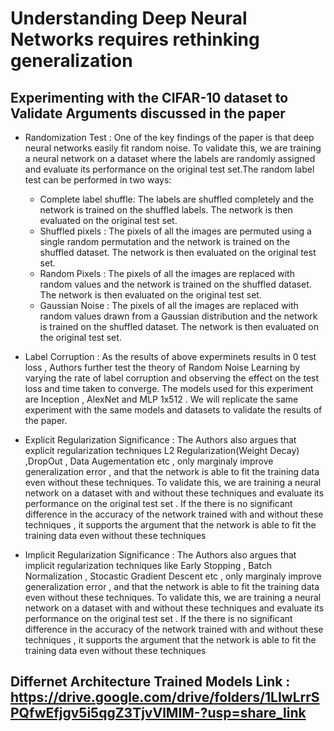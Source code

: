 # Understanding Deep Neural Networks requires rethinking generalization

## Experimenting with the CIFAR-10 dataset to Validate Arguments discussed in the paper

* Randomization Test : One of the key findings of the paper is that deep neural networks easily fit random noise. To validate this, we are training a neural network on a dataset where the labels are randomly assigned and evaluate its performance on the original test set.The random label test can be performed in two ways:
    
    * Complete label shuffle: The labels are shuffled completely and the network is trained on the shuffled labels. The network is then evaluated on the original test set.
    * Shuffled pixels : The pixels of all the images are permuted using a single random permutation and the network is trained on the shuffled dataset. The network is then evaluated on the original test set.
    * Random Pixels : The pixels of all the images are replaced with random values and the network is trained on the shuffled dataset. The network is then evaluated on the original test set.
    * Gaussian Noise : The pixels of all the images are replaced with random values drawn from a Gaussian distribution and the network is trained on the shuffled dataset. The network is then evaluated on the original test set.


* Label Corruption : As the results of above experminets results in 0 test loss , Authors further test the theory of Random Noise Learning by varying the rate of label corruption and observing the effect on the test loss and time taken to converge. The models used for this experiment are Inception , AlexNet and MLP 1x512 . We will replicate the same experiment with the same models and datasets to validate the results of the paper.



* Explicit Regularization Significance : The Authors also argues that explicit regularization techniques L2 Regularization(Weight Decay) ,DropOut , Data Augementation etc , only marginaly improve generalization error , and that the network is able to fit the training data even without these techniques. To validate this, we are training a neural network on a dataset with and without these techniques and evaluate its performance on the original test set . If the there is no significant difference in the accuracy of the network trained with and without these techniques , it supports the argument that the network is able to fit the training data even without these techniques

* Implicit Regularization Significance : The Authors also argues that implicit regularization techniques like Early Stopping , Batch Normalization , Stocastic Gradient Descent etc , only marginaly improve generalization error , and that the network is able to fit the training data even without these techniques. To validate this, we are training a neural network on a dataset with and without these techniques and evaluate its performance on the original test set . If the there is no significant difference in the accuracy of the network trained with and without these techniques , it supports the argument that the network is able to fit the training data even without these techniques



## Differnet Architecture Trained Models Link : https://drive.google.com/drive/folders/1LIwLrrSPQfwEfjgv5i5qgZ3TjvVlMIM-?usp=share_link

